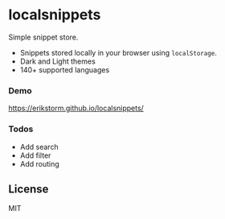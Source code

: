 # localsnippets

Simple snippet store.

- Snippets stored locally in your browser using `localStorage`.
- Dark and Light themes
- 140+ supported languages

### Demo

https://erikstorm.github.io/localsnippets/

### Todos

- Add search
- Add filter
- Add routing

## License

MIT
